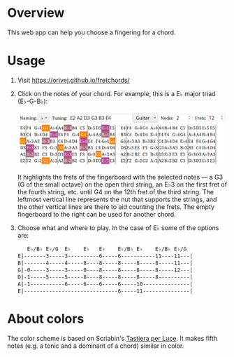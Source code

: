 # Overview

This web app can help you choose a fingering for a chord.

# Usage

1. Visit https://orivej.github.io/fretchords/
2. Click on the notes of your chord. For example, this is a E♭ major triad (E♭-G-B♭):

   ![screenshot](screenshot.png)

   It highlights the frets of the fingerboard with the selected notes — a G3 (G of the small octave) on the open third string, an E♭3 on the first fret of the fourth string, etc. until G4 on the 12th fret of the third string. The leftmost vertical line represents the nut that supports the strings, and the other vertical lines are there to aid counting the frets. The empty fingerboard to the right can be used for another chord.

3. Choose what and where to play. In the case of E♭ some of the options are:

   ```
      E♭/B♭ E♭/G  E♭    E♭   E♭    E♭/B♭ E♭    E♭/B♭ E♭/G
   E|-------3-----3----------6-----6-----------11----11---|
   B|-------4-----4-----8----8-----8-----8-----8-----11---|
   G|-0-----3-----3-----0----8-----8-----8-----8-----12---|
   D|-1-----5-----5-----8----8-----8-----8-----8----------|
   A|-1-----------6-----6----6-----6-----10---------------|
   E|------------------------------6-----11---------------|
   ```

# About colors

The color scheme is based on Scriabin's [Tastiera per Luce](https://en.wikipedia.org/wiki/Clavier_à_lumières). It makes fifth notes (e.g. a tonic and a dominant of a chord) similar in color.
